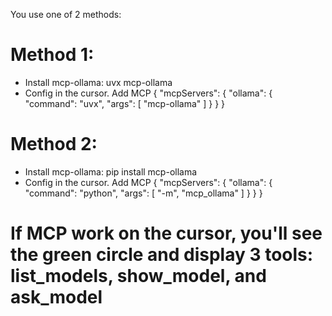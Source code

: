 You use one of 2 methods:
# Method 1: 
- Install mcp-ollama:
  uvx mcp-ollama
- Config in the cursor. Add MCP
{
  "mcpServers": {
    "ollama": {
      "command": "uvx",
      "args": [
        "mcp-ollama"
      ]
    }
  }
}
# Method 2:
- Install mcp-ollama:
  pip install mcp-ollama
- Config in the cursor. Add MCP
{
  "mcpServers": {
    "ollama": {
      "command": "python",
      "args": [
        "-m",
        "mcp_ollama"
      ]
    }
  }
}

# If MCP work on the cursor, you'll see the green circle and display 3 tools: list_models, show_model, and ask_model
